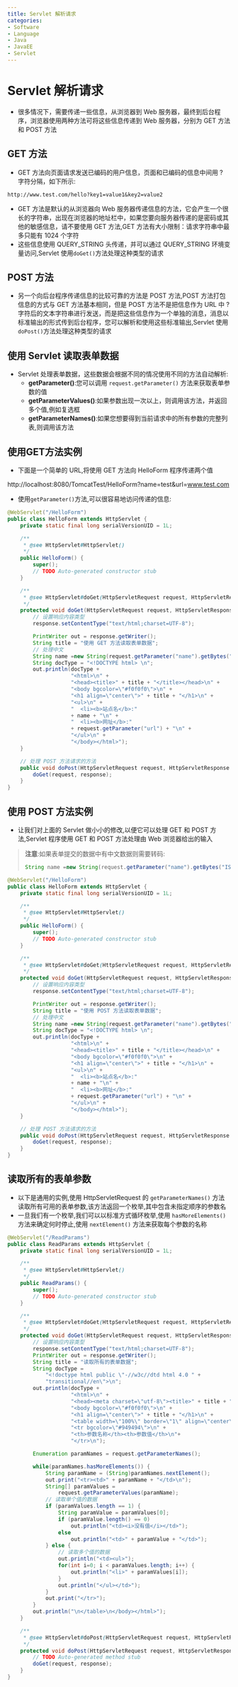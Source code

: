 ```yaml
---
title: Servlet 解析请求
categories:
- Software
- Language
- Java
- JavaEE
- Servlet
---
```

# Servlet 解析请求

- 很多情况下，需要传递一些信息，从浏览器到 Web 服务器，最终到后台程序，浏览器使用两种方法可将这些信息传递到 Web 服务器，分别为 GET 方法和 POST 方法

## GET 方法

- GET 方法向页面请求发送已编码的用户信息，页面和已编码的信息中间用 ? 字符分隔，如下所示:

```
http://www.test.com/hello?key1=value1&key2=value2
```

- GET 方法是默认的从浏览器向 Web 服务器传递信息的方法，它会产生一个很长的字符串，出现在浏览器的地址栏中，如果您要向服务器传递的是密码或其他的敏感信息，请不要使用 GET 方法,GET 方法有大小限制：请求字符串中最多只能有 1024 个字符
- 这些信息使用 QUERY_STRING 头传递，并可以通过 QUERY_STRING 环境变量访问,Servlet 使用`doGet()`方法处理这种类型的请求

## POST 方法

- 另一个向后台程序传递信息的比较可靠的方法是 POST 方法,POST 方法打包信息的方式与 GET 方法基本相同，但是 POST 方法不是把信息作为 URL 中 ? 字符后的文本字符串进行发送，而是把这些信息作为一个单独的消息，消息以标准输出的形式传到后台程序，您可以解析和使用这些标准输出,Servlet 使用`doPost()`方法处理这种类型的请求

## 使用 Servlet 读取表单数据

- Servlet 处理表单数据，这些数据会根据不同的情况使用不同的方法自动解析:
    - **getParameter()**:您可以调用 `request.getParameter()` 方法来获取表单参数的值
    - **getParameterValues()**:如果参数出现一次以上，则调用该方法，并返回多个值,例如复选框
    - **getParameterNames()**:如果您想要得到当前请求中的所有参数的完整列表,则调用该方法

## 使用GET方法实例

- 下面是一个简单的 URL,将使用 GET 方法向 HelloForm 程序传递两个值

http://localhost:8080/TomcatTest/HelloForm?name=test&url=www.test.com

- 使用`getParameter()`方法,可以很容易地访问传递的信息:

```java
@WebServlet("/HelloForm")
public class HelloForm extends HttpServlet {
    private static final long serialVersionUID = 1L;

    /**
     * @see HttpServlet#HttpServlet()
     */
    public HelloForm() {
        super();
        // TODO Auto-generated constructor stub
    }

    /**
     * @see HttpServlet#doGet(HttpServletRequest request, HttpServletResponse response)
     */
    protected void doGet(HttpServletRequest request, HttpServletResponse response) throws ServletException, IOException {
        // 设置响应内容类型
        response.setContentType("text/html;charset=UTF-8");

        PrintWriter out = response.getWriter();
        String title = "使用 GET 方法读取表单数据";
        // 处理中文
        String name =new String(request.getParameter("name").getBytes("ISO-8859-1"),"UTF-8");
        String docType = "<!DOCTYPE html> \n";
        out.println(docType +
                    "<html>\n" +
                    "<head><title>" + title + "</title></head>\n" +
                    "<body bgcolor=\"#f0f0f0\">\n" +
                    "<h1 align=\"center\">" + title + "</h1>\n" +
                    "<ul>\n" +
                    "  <li><b>站点名</b>:"
                    + name + "\n" +
                    "  <li><b>网址</b>:"
                    + request.getParameter("url") + "\n" +
                    "</ul>\n" +
                    "</body></html>");
    }

    // 处理 POST 方法请求的方法
    public void doPost(HttpServletRequest request, HttpServletResponse response) throws ServletException, IOException {
        doGet(request, response);
    }
}
```

## 使用 POST 方法实例

- 让我们对上面的 Servlet 做小小的修改,以便它可以处理 GET 和 POST 方法,Servlet 程序使用 GET 和 POST 方法处理由 Web 浏览器给出的输入

> **注意**:如果表单提交的数据中有中文数据则需要转码:
>
> ```java
> String name =new String(request.getParameter("name").getBytes("ISO8859-1"),"UTF-8");
> ```

```java
@WebServlet("/HelloForm")
public class HelloForm extends HttpServlet {
    private static final long serialVersionUID = 1L;

    /**
     * @see HttpServlet#HttpServlet()
     */
    public HelloForm() {
        super();
        // TODO Auto-generated constructor stub
    }

    /**
     * @see HttpServlet#doGet(HttpServletRequest request, HttpServletResponse response)
     */
    protected void doGet(HttpServletRequest request, HttpServletResponse response) throws ServletException, IOException {
        // 设置响应内容类型
        response.setContentType("text/html;charset=UTF-8");

        PrintWriter out = response.getWriter();
        String title = "使用 POST 方法读取表单数据";
        // 处理中文
        String name =new String(request.getParameter("name").getBytes("ISO8859-1"),"UTF-8");
        String docType = "<!DOCTYPE html> \n";
        out.println(docType +
                    "<html>\n" +
                    "<head><title>" + title + "</title></head>\n" +
                    "<body bgcolor=\"#f0f0f0\">\n" +
                    "<h1 align=\"center\">" + title + "</h1>\n" +
                    "<ul>\n" +
                    "  <li><b>站点名</b>:"
                    + name + "\n" +
                    "  <li><b>网址</b>:"
                    + request.getParameter("url") + "\n" +
                    "</ul>\n" +
                    "</body></html>");
    }

    // 处理 POST 方法请求的方法
    public void doPost(HttpServletRequest request, HttpServletResponse response) throws ServletException, IOException {
        doGet(request, response);
    }
}
```

## 读取所有的表单参数

- 以下是通用的实例,使用 HttpServletRequest 的 `getParameterNames()` 方法读取所有可用的表单参数,该方法返回一个枚举,其中包含未指定顺序的参数名
- 一旦我们有一个枚举,我们可以以标准方式循环枚举,使用 `hasMoreElements()` 方法来确定何时停止,使用 `nextElement()` 方法来获取每个参数的名称

```java
@WebServlet("/ReadParams")
public class ReadParams extends HttpServlet {
    private static final long serialVersionUID = 1L;

    /**
     * @see HttpServlet#HttpServlet()
     */
    public ReadParams() {
        super();
        // TODO Auto-generated constructor stub
    }

    /**
     * @see HttpServlet#doGet(HttpServletRequest request, HttpServletResponse response)
     */
    protected void doGet(HttpServletRequest request, HttpServletResponse response) throws ServletException, IOException {
        // 设置响应内容类型
        response.setContentType("text/html;charset=UTF-8");
        PrintWriter out = response.getWriter();
        String title = "读取所有的表单数据";
        String docType =
            "<!doctype html public \"-//w3c//dtd html 4.0 " +
            "transitional//en\">\n";
        out.println(docType +
                    "<html>\n" +
                    "<head><meta charset=\"utf-8\"><title>" + title + "</title></head>\n" +
                    "<body bgcolor=\"#f0f0f0\">\n" +
                    "<h1 align=\"center\">" + title + "</h1>\n" +
                    "<table width=\"100%\" border=\"1\" align=\"center\">\n" +
                    "<tr bgcolor=\"#949494\">\n" +
                    "<th>参数名称</th><th>参数值</th>\n"+
                    "</tr>\n");

        Enumeration paramNames = request.getParameterNames();

        while(paramNames.hasMoreElements()) {
            String paramName = (String)paramNames.nextElement();
            out.print("<tr><td>" + paramName + "</td>\n");
            String[] paramValues =
                request.getParameterValues(paramName);
            // 读取单个值的数据
            if (paramValues.length == 1) {
                String paramValue = paramValues[0];
                if (paramValue.length() == 0)
                    out.println("<td><i>没有值</i></td>");
                else
                    out.println("<td>" + paramValue + "</td>");
            } else {
                // 读取多个值的数据
                out.println("<td><ul>");
                for(int i=0; i < paramValues.length; i++) {
                    out.println("<li>" + paramValues[i]);
                }
                out.println("</ul></td>");
            }
            out.print("</tr>");
        }
        out.println("\n</table>\n</body></html>");
    }

    /**
     * @see HttpServlet#doPost(HttpServletRequest request, HttpServletResponse response)
     */
    protected void doPost(HttpServletRequest request, HttpServletResponse response) throws ServletException, IOException {
        // TODO Auto-generated method stub
        doGet(request, response);
    }
}
```
